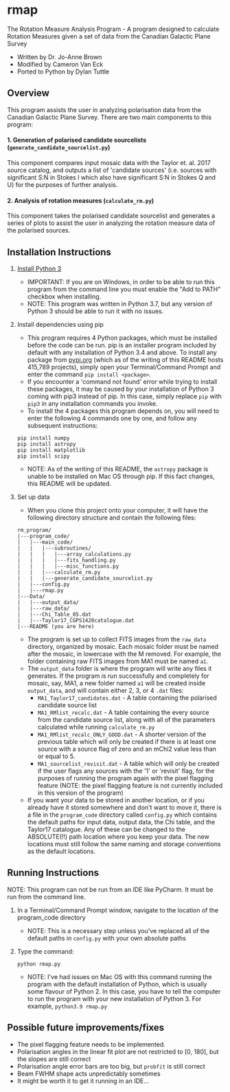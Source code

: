 # rmap
The Rotation Measure Analysis Program - A program designed to calculate Rotation Measures given a set of data from the Canadian Galactic Plane Survey

- Written by Dr. Jo-Anne Brown
- Modified by Cameron Van Eck
- Ported to Python by Dylan Tuttle

## Overview

This program assists the user in analyzing polarisation data from the Canadian
Galactic Plane Survey. There are two main components to this program:

#### 1. Generation of polarised candidate sourcelists (`generate_candidate_sourcelist.py`)
This component compares input mosaic data with the Taylor et. al. 2017 source catalog, and outputs a list of 'candidate sources' (i.e. sources with significant S:N in Stokes I which also have significant S:N in Stokes Q and U) for the purposes of further analysis.

#### 2. Analysis of rotation measures (`calculate_rm.py`)
This component takes the polarised candidate sourcelist and generates a series of plots to assist the user in analyzing the rotation measure data of the polarised sources.

## Installation Instructions

1. [Install Python 3](https://www.python.org/downloads/)
    - IMPORTANT: If you are on Windows, in order to be able to run this program from the command line you must enable the "Add to PATH" checkbox when installing.
    - NOTE: This program was written in Python 3.7, but any version of Python 3 should be able to run it with no issues.

2. Install dependencies using pip
    - This program requires 4 Python packages, which must be installed before the code can be run. pip is an installer program included by default with any installation of Python 3.4 and above. To install any package from [pypi.org](https://pypi.org/) (which as of the writing of this README hosts 415,789 projects), simply open your Terminal/Command Prompt and enter the command `pip install <package>`.
    - If you encounter a 'command not found' error while trying to install these packages, it may be caused by your installation of Python 3 coming with pip3 instead of pip. In this case, simply replace `pip` with `pip3` in any installation commands you invoke.
    - To install the 4 packages this program depends on, you will need to enter the following 4 commands one by one, and follow any subsequent instructions:
    ```
    pip install numpy
	pip install astropy
	pip install matplotlib
	pip install scipy
    ```
    - NOTE: As of the writing of this README, the `astropy` package is unable to be installed on Mac OS through pip. If this fact changes, this README will be updated.

3. Set up data
    - When you clone this project onto your computer, it will have the following directory structure and contain the following files:
    ```
    rm_program/
    |---program_code/
    |   |---main_code/
    |   |   |---subroutines/
    |   |   |   |---array_calculations.py
    |   |   |   |---fits_handling.py
    |   |   |   |---misc_functions.py
    |   |   |---calculate_rm.py
    |   |   |---generate_candidate_sourcelist.py
    |   |---config.py
    |   |---rmap.py
    |---Data/
    |   |---output_data/
    |   |---raw_data/
    |   |---Chi_Table_05.dat
    |   |---Taylor17_CGPS1420catalogue.dat
    |---README (you are here)
    ```
    - The program is set up to collect FITS images from the `raw_data` directory, organized by mosaic. Each mosaic folder must be named after the mosaic, in lowercase with the M removed. For example, the folder containing raw FITS images from MA1 must be named `a1`.
	- The `output_data` folder is where the program will write any files it generates. If the program is run successfully and completely for mosaic, say, MA1, a new folder named `a1` will be created inside `output_data`, and will contain either 2, 3, or 4 `.dat` files:
        - `MA1_Taylor17_candidates.dat` - A table containing the polarised candidate source list
        - `MA1_RMlist_recalc.dat` - A table containing the every source from the candidate source list, along with all of the parameters calculated while running `calculate_rm.py`
        - `MA1_RMlist_recalc_ONLY_GOOD.dat` - A shorter version of the previous table which will only be created if there is at least one source with a source flag of zero and an mChi2 value less than or equal to 5.
        - `MA1_sourcelist_revisit.dat` - A table which will only be created if the user flags any sources with the '1' or 'revisit' flag, for the purposes of running the program again with the pixel flagging feature (NOTE: the pixel flagging feature is not currently included in this version of the program)
    - If you want your data to be stored in another location, or if you already have it stored somewhere and don't want to move it, there is a file in the `program_code` directory called `config.py` which contains the default paths for input data, output data, the Chi table, and the Taylor17 catalogue. Any of these can be changed to the ABSOLUTE(!!) path location where you keep your data. The new locations must still follow the same naming and storage conventions as the default locations.

## Running Instructions

NOTE: This program can not be run from an IDE like PyCharm. It must be run from the command line.

1. In a Terminal/Command Prompt window, navigate to the location of the program_code directory
    - NOTE: This is a necessary step unless you've replaced all of the default paths in `config.py` with your own absolute paths

2. Type the command:
    ```
    python rmap.py
    ```
    - NOTE: I've had issues on Mac OS with this command running the program with the default installation of Python, which is usually some flavour of Python 2. In this case, you have to tell the computer to run the program with your new installation of Python 3. For example, `python3.9 rmap.py`

## Possible future improvements/fixes

- The pixel flagging feature needs to be implemented.
- Polarisation angles in the linear fit plot are not restricted to [0, 180], but the slopes are still correct
- Polarisation angle error bars are too big, but `probfit` is still correct
- Beam FWHM shape acts unpredictably sometimes
- It might be worth it to get it running in an IDE...